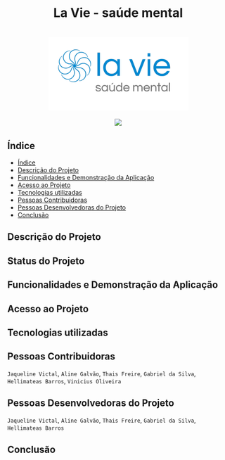 <h1 align="center"> La Vie - saúde mental</h1>

<h1 align="center"><img src="./src/doc/img/logoDaLaVie.png" align=center></h1>


<p align="center"><img src="http://img.shields.io/static/v1?label=STATUS&message=EM%20DESENVOLVIMENTO&color=GREEN&style=for-the-badge"</p>
  
  ## Índice

* [Índice](#índice)
* [Descrição do Projeto](#descrição-do-projeto)
* [Funcionalidades e Demonstração da Aplicação](#funcionalidades-e-demonstração-da-aplicação)
* [Acesso ao Projeto](#acesso-ao-projeto)
* [Tecnologias utilizadas](#tecnologias-utilizadas)
* [Pessoas Contribuidoras](#pessoas-contribuidoras)
* [Pessoas Desenvolvedoras do Projeto](#pessoas-desenvolvedoras-do-projeto)
* [Conclusão](#conclusão)



## Descrição do Projeto

## Status do Projeto

## Funcionalidades e Demonstração da Aplicação

## Acesso ao Projeto

## Tecnologias utilizadas

## Pessoas Contribuidoras
  
 ` Jaqueline Victal `,  ` Aline Galvão `,   ` Thais Freire `,  ` Gabriel da Silva `,  ` Hellimateas Barros `, `Vinicius Oliveira`

## Pessoas Desenvolvedoras do Projeto

   ` Jaqueline Victal `,  ` Aline Galvão `,   ` Thais Freire `,  ` Gabriel da Silva `,  ` Hellimateas Barros `
  
  
## Conclusão
